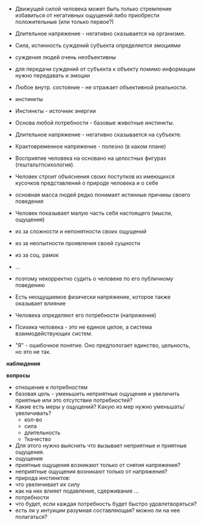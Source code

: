 - Движущей силой человека может быть только стремление избавиться от негативных ощущений либо приобрести положительные (или только первое?)
- Длительное напряжение - негативно сказывается на организме.
- Сила, истинность суждений субъекта определяется эмоциями
 - суждения людей очень необъективны
 - для передачи суждений от субъекта к объекту помимо информации нужно передавать и эмоции
 - Любое внутр. состояние - не отражает объективной реальности.
- инстинкты
 - Инстинкты - источник энергии
 - Основа любой потребности - базовые животные инстинкты.
- Длительное напряжение - негативно сказывается на субъекте.
- Крактовременное напряжение - полезно (в каком плане)
- Восприятие человека на основано на целостных фигурах (гештальтпсихология).

- Человек строит объяснения своих поступков из имеющихся кусочков представлений о природе человека и о себе
 - основная масса людей редко понимает истинные причины своего поведения
- Человек показывает малую часть себя настоящего (мысли, ощущения)
 - из за сложности и непонятности своих ощущений
 - из за неопытности проявления своей сущности
 - из за соц. рамок 
 - ...
 - поэтому некорректно судить о человеке по его публичному поведению
- Есть неощущаемое физически напряжение, которое также оказывает влияние
- Человека определяют его потребности (напряжения)
- Психика человека - это не единое целое, а система взаимодействующих систем.
 - "Я" - ошибочное понятие. Оно предпологает единство, цельность, но это не так.


**наблюдения**


**вопросы**

- отношение к потребностям
- базовая цель - уменьшить неприятные ощущения и увеличить приятные или это отсутствие потребностей?
 - Какие есть меры у ощущений? Какую из мер нужно уменьшать/увеличивать?
    - кол-во
    - сила
    - длительность
    - ?качество
 - Для этого нужно выяснить что вызывает неприятные и приятные ощущения.
- ощущения
 - приятные ощущения возникают только от снятия напряжения?
 - неприятные ощущения возникают только от напряжения?
- природа инстинктов: 
 - что увеличивает их силу
 - как на них влияет подавление, сдерживание ...
- потребности
 - что будет, если каждая потребность будет быстро удовлетворяться?
- есть ли у интуиции разумная составляющая? можно ли на нее полагаться?


